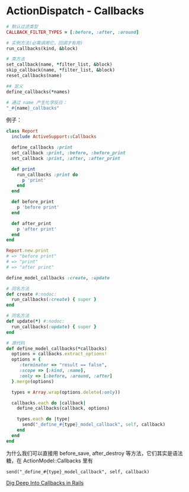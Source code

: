 # ActionDispatch - Callbacks
```ruby
# 默认过滤类型
CALLBACK_FILTER_TYPES = [:before, :after, :around]

# 实例方法(必需调用它，回调才有用)
run_callbacks(kind, &block)

# 类方法
set_callback(name, *filter_list, &block)
skip_callback(name, *filter_list, &block)
reset_callbacks(name)

## 定义
define_callbacks(*names)

# 通过 name 产生化学反应：
"_#{name}_callbacks"
```

例子：
```ruby
class Report
  include ActiveSupport::Callbacks

  define_callbacks :print
  set_callback :print, :before, :before_print
  set_callback :print, :after, :after_print

  def print
    run_callbacks :print do
      p 'print'
    end
  end

  def before_print
    p 'before print'
  end

  def after_print
    p 'after print'
  end
end

Report.new.print
# => "before print"
# => "print"
# => "after print"
```

```ruby
define_model_callbacks :create, :update

# 同名方法
def create #:nodoc:
  run_callbacks(:create) { super }
end

# 同名方法
def update(*) #:nodoc:
  run_callbacks(:update) { super }
end

# 源代码
def define_model_callbacks(*callbacks)
  options = callbacks.extract_options!
  options = {
     :terminator => "result == false",
     :scope => [:kind, :name],
     :only => [:before, :around, :after]
  }.merge(options)

  types = Array.wrap(options.delete(:only))

  callbacks.each do |callback|
    define_callbacks(callback, options)

    types.each do |type|
      send("_define_#{type}_model_callback", self, callback)
    end
  end
end
```

为什么我们可以直接用 before_save, after_destroy 等方法，它们其实是语法糖，在 ActionModel::Callbacks 里有

`send("_define_#{type}_model_callback", self, callback)`

[Dig Deep Into Callbacks in Rails](http://ungsophy.github.io/blog/2012/05/28/dig-deep-into-callbacks-in-rails/)
